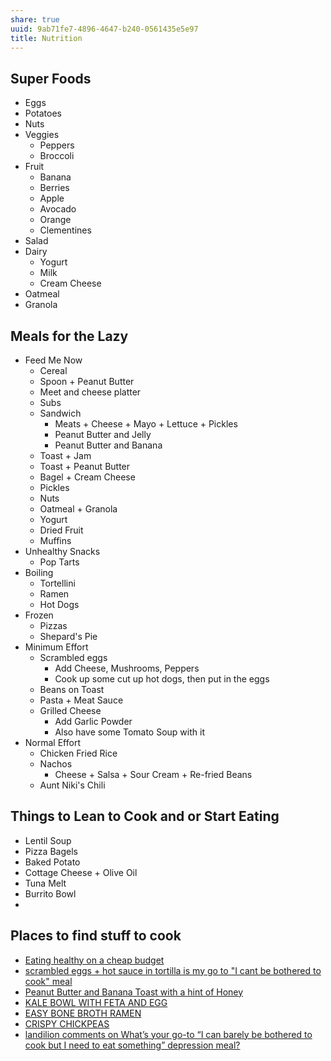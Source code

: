 ```yaml
---
share: true
uuid: 9ab71fe7-4896-4647-b240-0561435e5e97
title: Nutrition
---
```

## Super Foods

* Eggs
* Potatoes
* Nuts
* Veggies
	* Peppers
	* Broccoli
* Fruit
	* Banana
	* Berries
	* Apple
	* Avocado 
	* Orange
	* Clementines 
* Salad
* Dairy  
	* Yogurt
	* Milk
	* Cream Cheese
* Oatmeal
* Granola

## Meals for the Lazy

* Feed Me Now
	* Cereal
	* Spoon + Peanut Butter
	* Meet and cheese platter
	* Subs
	* Sandwich
		* Meats + Cheese + Mayo + Lettuce + Pickles
		* Peanut Butter and Jelly
		* Peanut Butter and Banana
	* Toast + Jam
	* Toast + Peanut Butter
	* Bagel + Cream Cheese
	* Pickles
	* Nuts
	* Oatmeal + Granola
	* Yogurt
	* Dried Fruit
	* Muffins
* Unhealthy Snacks
	* Pop Tarts
* Boiling
	* Tortellini
	* Ramen
	* Hot Dogs
* Frozen
	* Pizzas
	* Shepard's Pie
* Minimum Effort
	* Scrambled eggs
		* Add Cheese, Mushrooms, Peppers
		* Cook up some cut up hot dogs, then put in the eggs
	* Beans on Toast
	* Pasta + Meat Sauce
	* Grilled Cheese
		* Add Garlic Powder
		* Also have some Tomato Soup with it
* Normal Effort
	* Chicken Fried Rice
	* Nachos
		* Cheese + Salsa + Sour Cream + Re-fried Beans
	* Aunt Niki's Chili

## Things to Lean to Cook and or Start Eating

* Lentil Soup
* Pizza Bagels
* Baked Potato
* Cottage Cheese + Olive Oil
* Tuna Melt
* Burrito Bowl
* 

## Places to find stuff to cook

* [Eating healthy on a cheap budget](https://old.reddit.com/r/EatCheapAndHealthy/)
* [scrambled eggs + hot sauce in tortilla is my go to "I cant be bothered to cook" meal](https://old.reddit.com/r/EatCheapAndHealthy/comments/ffeewa/i_grew_up_poor_now_i_am_comfortably_middle_class/fjya6mv/)
* [Peanut Butter and Banana Toast with a hint of Honey](https://drive.google.com/file/d/1E56bZZyWkivCEZZA2Xb7kO-p71e6u_0w/view)
* [KALE BOWL WITH FETA AND EGG](https://drive.google.com/file/d/1E56bZZyWkivCEZZA2Xb7kO-p71e6u_0w/view)
* [EASY BONE BROTH RAMEN](https://drive.google.com/file/d/1E56bZZyWkivCEZZA2Xb7kO-p71e6u_0w/view)
* [CRISPY CHICKPEAS](https://drive.google.com/file/d/1E56bZZyWkivCEZZA2Xb7kO-p71e6u_0w/view)
* [landilion comments on What’s your go-to “I can barely be bothered to cook but I need to eat something” depression meal?](https://old.reddit.com/r/AskWomen/comments/kyvbap/whats_your_goto_i_can_barely_be_bothered_to_cook/gjja6dw/)